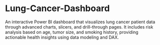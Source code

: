 # Lung-Cancer-Dashboard
An interactive Power BI dashboard that visualizes lung cancer patient data through advanced charts, slicers, and drill-through pages. It includes risk analysis based on age, tumor size, and smoking history, providing actionable health insights using data modeling and DAX.
